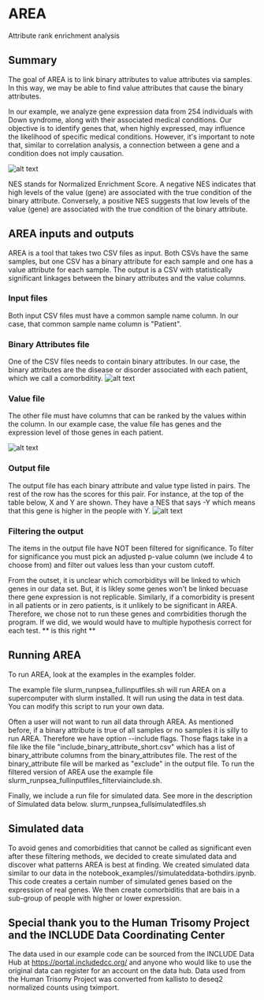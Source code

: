 # AREA

Attribute rank enrichment analysis

## Summary

The goal of AREA is to link binary attributes to value attributes via samples. In this way, we may be able to find value attributes that cause the binary attributes.

In our example, we analyze gene expression data from 254 individuals with Down syndrome, along with their associated medical conditions. Our objective is to identify genes that, when highly expressed, may influence the likelihood of specific medical conditions.  However, it's important to note that, similar to correlation analysis, a connection between a gene and a condition does not imply causation. 

![alt text](https://github.com/Dowell-Lab/psea/blob/main/src/images/results_example_NES.png "results example")

NES stands for Normalized Enrichment Score. A negative NES indicates that high levels of the value (gene) are associated with the true condition of the binary attribute. Conversely, a positive NES suggests that low levels of the value (gene) are associated with the true condition of the binary attribute.

## AREA inputs and outputs

AREA is a tool that takes two CSV files as input. Both CSVs have the same samples, but one CSV has a binary attribute for each sample and one has a value attribute for each sample. The output is a CSV with statistically significant linkages between the binary attributes and the value columns. 

### Input files

Both input CSV files must have a common sample name column. 
In our case, that common sample name column is "Patient".

### Binary Attributes file

One of the CSV files needs to contain binary attributes. In our case, the binary attributes are the disease or disorder associated with each patient, which we call a comorbditity. 
![alt text](https://github.com/Dowell-Lab/psea/blob/main/src/images/binary_attributes_df.png "binary attributes csv")

### Value file

The other file must have columns that can be ranked by the values within the column. In our example case, the value file has genes and the expression level of those genes in each patient. 

![alt text](https://github.com/Dowell-Lab/psea/blob/main/src/images/value_df.png "Value csv")

### Output file

The output file has each binary attribute and value type listed in pairs. The rest of the row has the scores for this pair. For instance, at the top of the table below, X and Y are shown. They have a NES that says -Y which means that this gene is higher in the people with Y.
![alt text](https://github.com/Dowell-Lab/psea/blob/main/src/images/results_example_NES.png "results example")

### Filtering the output

The items in the output file have NOT been filtered for significance. To filter for significance you must pick an adjusted p-value column (we include 4 to choose from) and filter out values less than your custom cutoff. 

From the outset, it is unclear which comorbiditys will be linked to which genes in our data set. But, it is likley some genes won't be linked becuase there gene expression is not replicable. Similarly, if a comorbidity is present in all patients or in zero patients, is it unlikely to be significant in AREA. Therefore, we chose not to run these genes and comrbidities thorugh the program. If we did, we would would have to multiple hypothesis correct for each test. ** is this right ** 

## Running AREA

To run AREA, look at the examples in the examples folder. 

The example file slurm_runpsea_fullinputfiles.sh will run AREA on a supercomputer with slurm installed. It will run using the data in test data. You can modify this script to run your own data. 

Often a user will not want to run all data through AREA. As mentioned before, if a binary attribute is true of all samples or no samples it is silly to run AREA. Therefore we have option --include flags. Those flags take in a file like the file "include_binary_attribute_short.csv" which has a list of binary_attribute columns from the binary_attributes file. The rest of the binary_attribute file will be marked as "exclude" in the output file. 
To run the filtered version of AREA use the example file slurm_runpsea_fullinputfiles_filterviainclude.sh.

Finally, we include a run file for simulated data. See more in the description of Simulated data below. 
slurm_runpsea_fullsimulatedfiles.sh

## Simulated data

To avoid genes and comorbidities that cannot be called as significant even after these filtering methods, we decided to create simulated data and discover what patterns AREA is best at finding. 
We created simulated data similar to our data in the notebook_examples//simulateddata-bothdirs.ipynb. This code creates a certain number of simulated genes based on the expression of real genes. We then create comorbiditis that are bais in a sub-group of people with higher or lower expression. 

## Special thank you to the Human Trisomy Project and the INCLUDE Data Coordinating Center

The data used in our example code can be sourced from the INCLUDE Data Hub at https://portal.includedcc.org/ and anyone who would like to use the original data can register for an account on the data hub. Data used from the Human Trisomy Project was converted from kallisto to deseq2 normalized counts using tximport.
